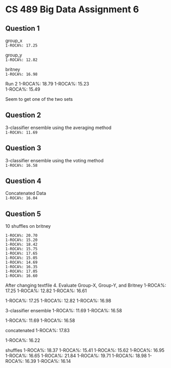 CS 489 Big Data Assignment 6
============================

Question 1
----------
group_x  
`1-ROCA%: 17.25`

group_y  
`1-ROCA%: 12.82`

britney  
`1-ROCA%: 16.98`

Run 2
1-ROCA%: 18.79
1-ROCA%: 15.23  
1-ROCA%: 15.49

Seem to get one of the two sets

Question 2
----------
3-classifier ensemble using the averaging method  
`1-ROCA%: 11.69`

Question 3
----------
3-classifier ensemble using the voting method  
`1-ROCA%: 16.58`

Question 4
----------
Concatenated Data  
`1-ROCA%: 16.04`

Question 5
----------
10 shuffles on britney

```
1-ROCA%: 20.70  
1-ROCA%: 15.20
1-ROCA%: 18.42
1-ROCA%: 15.75
1-ROCA%: 17.65
1-ROCA%: 15.05
1-ROCA%: 14.69
1-ROCA%: 16.35
1-ROCA%: 17.05
1-ROCA%: 16.60
```


After changing textfile
4. Evaluate Group-X, Group-Y, and Britney
1-ROCA%: 17.25
1-ROCA%: 12.82
1-ROCA%: 16.61

1-ROCA%: 17.25
1-ROCA%: 12.82
1-ROCA%: 16.98

3-classifier ensemble
1-ROCA%: 11.69
1-ROCA%: 16.58

1-ROCA%: 11.69
1-ROCA%: 16.58

concatenated
1-ROCA%: 17.83

1-ROCA%: 16.22

shuffles
1-ROCA%: 18.37
1-ROCA%: 15.41
1-ROCA%: 15.62
1-ROCA%: 16.95
1-ROCA%: 16.65
1-ROCA%: 21.84
1-ROCA%: 19.71
1-ROCA%: 18.98
1-ROCA%: 16.39
1-ROCA%: 16.14